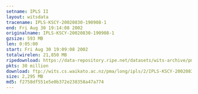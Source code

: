 ```yaml
---
setname: IPLS II
layout: witsdata
tracename: IPLS-KSCY-20020830-190908-1
end: Fri Aug 30 19:14:08 2002
originalname: IPLS-KSCY-20020830-190908-1
gzsize: 593 MB
len: 0:05:00
start: Fri Aug 30 19:09:08 2002
totalwirelen: 21,850 MB
ripedownload: https://data-repository.ripe.net/datasets/wits-archive/pma/long/ipls/2/IPLS-KSCY-20020830-190908-1.gz
pkts: 30 million
download: ftp://wits.cs.waikato.ac.nz/pma/long/ipls/2/IPLS-KSCY-20020830-190908-1.gz
size: 2,295 MB
md5: f2758df551e5e0b372e238358a47a774
---
```


